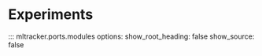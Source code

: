 # Experiments

::: mltracker.ports.modules
    options:
      show_root_heading: false
      show_source: false

